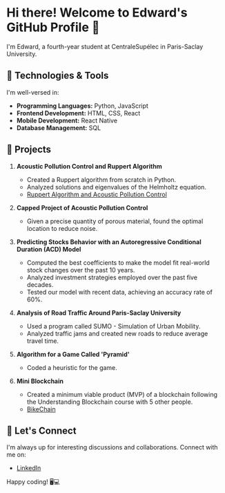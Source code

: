 # Hi there! Welcome to Edward's GitHub Profile 👋

I'm Edward, a fourth-year student at CentraleSupélec in Paris-Saclay University.

## 🔧 Technologies & Tools

I'm well-versed in:

- **Programming Languages:** Python, JavaScript
- **Frontend Development:** HTML, CSS, React
- **Mobile Development:** React Native
- **Database Management:** SQL

## 🚀 Projects

1. **Acoustic Pollution Control and Ruppert Algorithm**
   - Created a Ruppert algorithm from scratch in Python.
   - Analyzed solutions and eigenvalues of the Helmholtz equation.
   - [Ruppert Algorithm and Acoustic Pollution Control](https://github.com/edward-lucyszyn/acoustic-pollution-control)

2. **Capped Project of Acoustic Pollution Control**
   - Given a precise quantity of porous material, found the optimal location to reduce noise.

3. **Predicting Stocks Behavior with an Autoregressive Conditional Duration (ACD) Model**
   - Computed the best coefficients to make the model fit real-world stock changes over the past 10 years.
   - Analyzed investment strategies employed over the past five decades.
   - Tested our model with recent data, achieving an accuracy rate of 60%.

4. **Analysis of Road Traffic Around Paris-Saclay University**
   - Used a program called SUMO - Simulation of Urban Mobility.
   - Analyzed traffic jams and created new roads to reduce average travel time.

5. **Algorithm for a Game Called 'Pyramid'**
   - Coded a heuristic for the game.

6. **Mini Blockchain**
   - Created a minimum viable product (MVP) of a blockchain following the Understanding Blockchain course with 5 other people.
   - [BikeChain](https://github.com/edward-lucyszyn/understand-blockchain-project)

## 💬 Let's Connect

I'm always up for interesting discussions and collaborations. Connect with me on:

- [LinkedIn](https://www.linkedin.com/in/edward-lucyszyn-896717247/)

Happy coding! 🖥️💻
